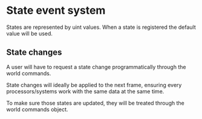 # State event system

States are represented by uint values. When a state is registered the default value will be used.

## State changes

A user will have to request a state change programmatically through the world commands. 

State changes will ideally be applied to the next frame, ensuring every processors/systems work with the same data at the same time.

To make sure those states are updated, they will be treated through the world commands object.